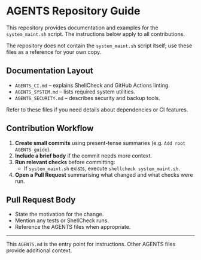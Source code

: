 # AGENTS Repository Guide

This repository provides documentation and examples for the
`system_maint.sh` script. The instructions below apply to all contributions.

The repository does not contain the `system_maint.sh` script itself;
use these files as a reference for your own copy.

## Documentation Layout

- `AGENTS_CI.md` &ndash; explains ShellCheck and GitHub Actions linting.
- `AGENTS_SYSTEM.md` &ndash; lists required system utilities.
- `AGENTS_SECURITY.md` &ndash; describes security and backup tools.

Refer to these files if you need details about dependencies or CI features.

## Contribution Workflow

1. **Create small commits** using present-tense summaries
   (e.g. `Add root AGENTS guide`).
2. **Include a brief body** if the commit needs more context.
3. **Run relevant checks** before committing:
   - If `system_maint.sh` exists, execute `shellcheck system_maint.sh`.
4. **Open a Pull Request** summarising what changed and what checks were run.

## Pull Request Body

- State the motivation for the change.
- Mention any tests or ShellCheck runs.
- Reference the AGENTS files when appropriate.

---

This `AGENTS.md` is the entry point for instructions.
Other AGENTS files provide additional context.
